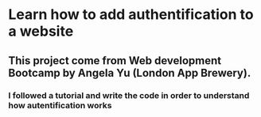 # Learn how to add authentification to a website
## This project come from Web development Bootcamp by Angela Yu (London App Brewery).
### I followed a tutorial and write the code in order to understand how autentification works


